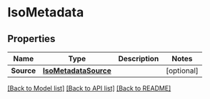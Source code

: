# IsoMetadata

## Properties

Name | Type | Description | Notes
------------ | ------------- | ------------- | -------------
**Source** | [**IsoMetadataSource**](iso_metadata_source.md) |  | [optional] 

[[Back to Model list]](../README.md#documentation-for-models) [[Back to API list]](../README.md#documentation-for-api-endpoints) [[Back to README]](../README.md)


